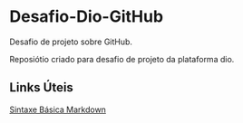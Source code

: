 # Desafio-Dio-GitHub
Desafio de projeto sobre GitHub.

Reposiótio criado para desafio de projeto da plataforma dio.

## Links Úteis
[Sintaxe Básica Markdown](https://www.markdownguide.org/)
